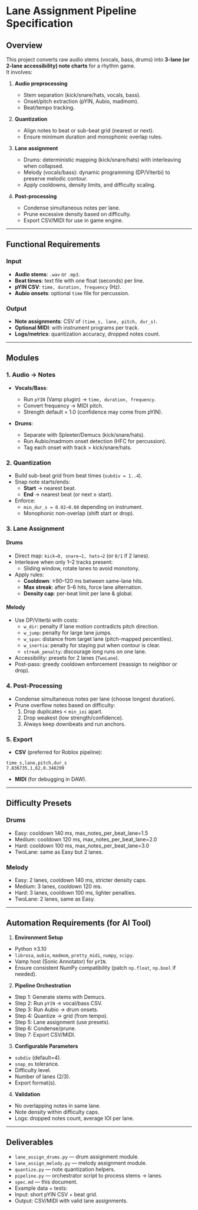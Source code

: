 # Lane Assignment Pipeline Specification

## Overview
This project converts raw audio stems (vocals, bass, drums) into **3-lane (or 2-lane accessibility) note charts** for a rhythm game.  
It involves:

1. **Audio preprocessing**  
   - Stem separation (kick/snare/hats, vocals, bass).
   - Onset/pitch extraction (pYIN, Aubio, madmom).
   - Beat/tempo tracking.

2. **Quantization**  
   - Align notes to beat or sub-beat grid (nearest or next).
   - Ensure minimum duration and monophonic overlap rules.

3. **Lane assignment**  
   - Drums: deterministic mapping (kick/snare/hats) with interleaving when collapsed.  
   - Melody (vocals/bass): dynamic programming (DP/Viterbi) to preserve melodic contour.  
   - Apply cooldowns, density limits, and difficulty scaling.

4. **Post-processing**  
   - Condense simultaneous notes per lane.  
   - Prune excessive density based on difficulty.  
   - Export CSV/MIDI for use in game engine.

---

## Functional Requirements

### Input
- **Audio stems**: `.wav` or `.mp3`.  
- **Beat times**: text file with one float (seconds) per line.  
- **pYIN CSV**: `time, duration, frequency` (Hz).  
- **Aubio onsets**: optional `time` file for percussion.  

### Output
- **Note assignments**: CSV of `(time_s, lane, pitch, dur_s)`.  
- **Optional MIDI**: with instrument programs per track.  
- **Logs/metrics**: quantization accuracy, dropped notes count.

---

## Modules

### 1. Audio → Notes
- **Vocals/Bass**:  
  - Run `pYIN` (Vamp plugin) → `time, duration, frequency`.  
  - Convert frequency → MIDI pitch.  
  - Strength default = 1.0 (confidence may come from pYIN).  

- **Drums**:  
  - Separate with Spleeter/Demucs (kick/snare/hats).  
  - Run Aubio/madmom onset detection (HFC for percussion).  
  - Tag each onset with track = kick/snare/hats.  

### 2. Quantization
- Build sub-beat grid from beat times (`subdiv = 1..4`).  
- Snap note starts/ends:
  - **Start** → nearest beat.  
  - **End** → nearest beat (or next ≥ start).  
- Enforce:
  - `min_dur_s = 0.02–0.08` depending on instrument.  
  - Monophonic non-overlap (shift start or drop).  

### 3. Lane Assignment

#### Drums
- Direct map: `kick→0, snare→1, hats→2` (or `0/1` if 2 lanes).  
- Interleave when only 1–2 tracks present:
  - Sliding window, rotate lanes to avoid monotony.  
- Apply rules:
  - **Cooldown**: ≥90–120 ms between same-lane hits.  
  - **Max streak**: after 5–6 hits, force lane alternation.  
  - **Density cap**: per-beat limit per lane & global.

#### Melody
- Use DP/Viterbi with costs:
  - `w_dir`: penalty if lane motion contradicts pitch direction.  
  - `w_jump`: penalty for large lane jumps.  
  - `w_span`: distance from target lane (pitch-mapped percentiles).  
  - `w_inertia`: penalty for staying put when contour is clear.  
  - `streak_penalty`: discourage long runs on one lane.  
- Accessibility: presets for 2 lanes (`TwoLane`).  
- Post-pass: greedy cooldown enforcement (reassign to neighbor or drop).

### 4. Post-Processing
- Condense simultaneous notes per lane (choose longest duration).  
- Prune overflow notes based on difficulty:  
  1. Drop duplicates < `min_ioi` apart.  
  2. Drop weakest (low strength/confidence).  
  3. Always keep downbeats and run anchors.  

### 5. Export
- **CSV** (preferred for Roblox pipeline):  
```
time_s,lane,pitch,dur_s
7.836735,1,62,0.348299
```
- **MIDI** (for debugging in DAW).  

---

## Difficulty Presets

### Drums
- Easy: cooldown 140 ms, max_notes_per_beat_lane=1.5  
- Medium: cooldown 120 ms, max_notes_per_beat_lane=2.0  
- Hard: cooldown 100 ms, max_notes_per_beat_lane=3.0  
- TwoLane: same as Easy but 2 lanes.

### Melody
- Easy: 2 lanes, cooldown 140 ms, stricter density caps.  
- Medium: 3 lanes, cooldown 120 ms.  
- Hard: 3 lanes, cooldown 100 ms, lighter penalties.
- TwoLane: 2 lanes, same as Easy.

---

## Automation Requirements (for AI Tool)

1. **Environment Setup**
 - Python ≥3.10  
 - `librosa`, `aubio`, `madmom`, `pretty_midi`, `numpy`, `scipy`.  
 - Vamp host (Sonic Annotator) for `pYIN`.  
 - Ensure consistent NumPy compatibility (patch `np.float`, `np.bool` if needed).

2. **Pipeline Orchestration**
 - Step 1: Generate stems with Demucs.  
 - Step 2: Run `pYIN` → vocal/bass CSV.  
 - Step 3: Run Aubio → drum onsets.  
 - Step 4: Quantize → grid (from tempo).  
 - Step 5: Lane assignment (use presets).  
 - Step 6: Condense/prune.  
 - Step 7: Export CSV/MIDI.  

3. **Configurable Parameters**
 - `subdiv` (default=4).  
 - `snap_ms` tolerance.  
 - Difficulty level.  
 - Number of lanes (2/3).  
 - Export format(s).  

4. **Validation**
 - No overlapping notes in same lane.  
 - Note density within difficulty caps.  
 - Logs: dropped notes count, average IOI per lane.  

---

## Deliverables
- `lane_assign_drums.py` — drum assignment module.  
- `lane_assign_melody.py` — melody assignment module.  
- `quantize.py` — note quantization helpers.  
- `pipeline.py` — orchestrator script to process stems → lanes.  
- `spec.md` — this document.  
- Example data + tests:
- Input: short pYIN CSV + beat grid.  
- Output: CSV/MIDI with valid lane assignments.  
